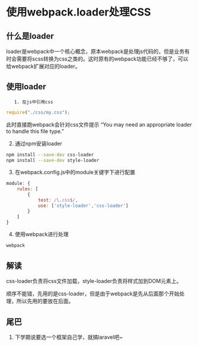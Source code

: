 # 使用webpack.loader处理CSS

## 什么是loader

loader是webpack中一个核心概念，原本webpack是处理js代码的，但是业务有时会需要将scss转换为css之类的。这时原有的webpack功能已经不够了，可以给webpack扩展对应的loader。

## 使用loader

       1. 在js中引用css

```js
require("./css/my.css");
```

此时直接跑webpack会针对css文件提示 “You may need an appropriate loader to handle this file type.”

2. 通过npm安装loader

```bash
npm install --save-dev css-loader
npm install --save-dev style-loader
```

3. 在webpack.config.js中的module关键字下进行配置

```javascript
module: {
    rules: [
        {
            test: /\.css$/,
            use: ['style-loader','css-loader']
        }
    ]
}
```

4. 使用webpack进行处理

```bash
webpack
```



## 解读

css-loader负责将css文件加载，style-loader负责将样式加到DOM元素上。

顺序不能错，先用的是css-loader，但是由于webpack是先从后面那个开始处理，所以先用的要放在后面。

## 尾巴

1. 下学期说要选一个框架自己学，就搞laravel吧~